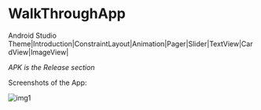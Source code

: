 # WalkThroughApp
Android Studio
Theme|Introduction|ConstraintLayout|Animation|Pager|Slider|TextView|CardView|ImageView|

*APK is the Release section*

Screenshots of the App:

![img1](https://user-images.githubusercontent.com/76391639/123271094-1c920980-d51e-11eb-9df5-ef64cd9ab229.jpg)
